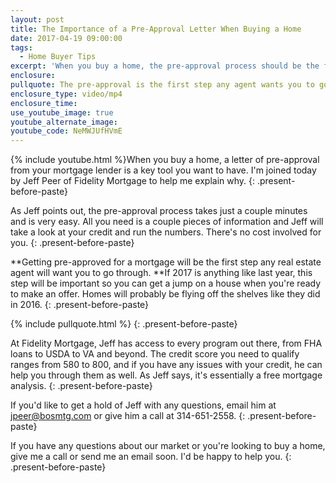 ```yaml
---
layout: post
title: The Importance of a Pre-Approval Letter When Buying a Home
date: 2017-04-19 09:00:00
tags:
  - Home Buyer Tips
excerpt: 'When you buy a home, the pre-approval process should be the first step you take. My preferred lender Jeff joins me today to explain how simple and easy this step is.'
enclosure:
pullquote: The pre-approval is the first step any agent wants you to go through.
enclosure_type: video/mp4
enclosure_time:
use_youtube_image: true
youtube_alternate_image:
youtube_code: NeMWJUfHVmE
---
```



{% include youtube.html %}When you buy a home, a letter of pre-approval from your mortgage lender is a key tool you want to have. I'm joined today by Jeff Peer of Fidelity Mortgage to help me explain why.
{: .present-before-paste}

As Jeff points out, the pre-approval process takes just a couple minutes and is very easy. All you need is a couple pieces of information and Jeff will take a look at your credit and run the numbers. There's no cost involved for you.
{: .present-before-paste}

**Getting pre-approved for a mortgage will be the first step any real estate agent will want you to go through.&nbsp;**If 2017 is anything like last year, this step will be important so you can get a jump on a house when you're ready to make an offer. Homes will probably be flying off the shelves like they did in 2016.
{: .present-before-paste}

{% include pullquote.html %}
{: .present-before-paste}

At Fidelity Mortgage, Jeff has access to every program out there, from FHA loans to USDA to VA and beyond. The credit score you need to qualify ranges from 580 to 800, and if you have any issues with your credit, he can help you through them as well. As Jeff says, it's essentially a free mortgage analysis.
{: .present-before-paste}

If you'd like to get a hold of Jeff with any questions, email him at jpeer@bosmtg.com or give him a call at 314-651-2558.
{: .present-before-paste}

If you have any questions about our market or you're looking to buy a home, give me a call or send me an email soon. I'd be happy to help you.
{: .present-before-paste}